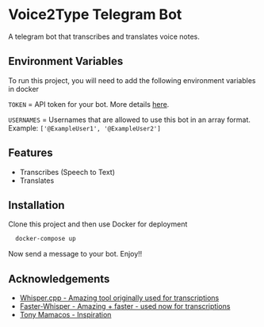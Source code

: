 
# Voice2Type Telegram Bot

A telegram bot that transcribes and translates voice notes. 


## Environment Variables

To run this project, you will need to add the following environment variables in docker

`TOKEN` = API token for your bot. More details [here](https://core.telegram.org/bots/tutorial).

`USERNAMES` = Usernames that are allowed to use this bot in an array format. Example: `['@ExampleUser1', '@ExampleUser2']`


## Features

- Transcribes (Speech to Text)
- Translates

## Installation

Clone this project and then use Docker for deployment

```bash
  docker-compose up
```

Now send a message to your bot. Enjoy!!

## Acknowledgements

 - [Whisper.cpp - Amazing tool originally used for transcriptions](https://github.com/ggerganov/whisper.cpp)
 - [Faster-Whisper - Amazing + faster - used now for transcriptions](https://github.com/ggerganov/whisper.cpp)
 - [Tony Mamacos - Inspiration](https://github.com/matiassingers/awesome-readme)

